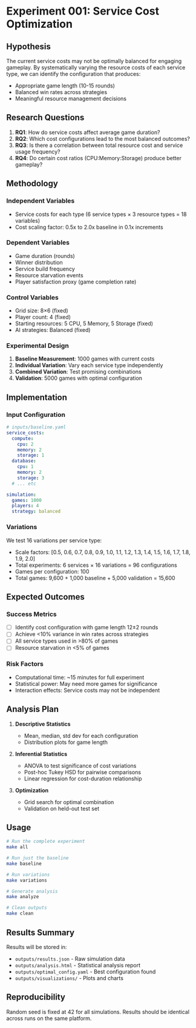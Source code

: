 # Experiment 001: Service Cost Optimization

## Hypothesis

The current service costs may not be optimally balanced for engaging gameplay. By systematically varying the resource costs of each service type, we can identify the configuration that produces:
- Appropriate game length (10-15 rounds)
- Balanced win rates across strategies
- Meaningful resource management decisions

## Research Questions

1. **RQ1**: How do service costs affect average game duration?
2. **RQ2**: Which cost configurations lead to the most balanced outcomes?
3. **RQ3**: Is there a correlation between total resource cost and service usage frequency?
4. **RQ4**: Do certain cost ratios (CPU:Memory:Storage) produce better gameplay?

## Methodology

### Independent Variables
- Service costs for each type (6 service types × 3 resource types = 18 variables)
- Cost scaling factor: 0.5x to 2.0x baseline in 0.1x increments

### Dependent Variables
- Game duration (rounds)
- Winner distribution
- Service build frequency
- Resource starvation events
- Player satisfaction proxy (game completion rate)

### Control Variables
- Grid size: 8×6 (fixed)
- Player count: 4 (fixed)
- Starting resources: 5 CPU, 5 Memory, 5 Storage (fixed)
- AI strategies: Balanced (fixed)

### Experimental Design

1. **Baseline Measurement**: 1000 games with current costs
2. **Individual Variation**: Vary each service type independently
3. **Combined Variation**: Test promising combinations
4. **Validation**: 5000 games with optimal configuration

## Implementation

### Input Configuration

```yaml
# inputs/baseline.yaml
service_costs:
  compute:
    cpu: 2
    memory: 2
    storage: 1
  database:
    cpu: 1
    memory: 2
    storage: 3
  # ... etc

simulation:
  games: 1000
  players: 4
  strategy: balanced
```

### Variations

We test 16 variations per service type:
- Scale factors: [0.5, 0.6, 0.7, 0.8, 0.9, 1.0, 1.1, 1.2, 1.3, 1.4, 1.5, 1.6, 1.7, 1.8, 1.9, 2.0]
- Total experiments: 6 services × 16 variations = 96 configurations
- Games per configuration: 100
- Total games: 9,600 + 1,000 baseline + 5,000 validation = 15,600

## Expected Outcomes

### Success Metrics
- [ ] Identify cost configuration with game length 12±2 rounds
- [ ] Achieve <10% variance in win rates across strategies
- [ ] All service types used in >80% of games
- [ ] Resource starvation in <5% of games

### Risk Factors
- Computational time: ~15 minutes for full experiment
- Statistical power: May need more games for significance
- Interaction effects: Service costs may not be independent

## Analysis Plan

1. **Descriptive Statistics**
   - Mean, median, std dev for each configuration
   - Distribution plots for game length

2. **Inferential Statistics**
   - ANOVA to test significance of cost variations
   - Post-hoc Tukey HSD for pairwise comparisons
   - Linear regression for cost-duration relationship

3. **Optimization**
   - Grid search for optimal combination
   - Validation on held-out test set

## Usage

```bash
# Run the complete experiment
make all

# Run just the baseline
make baseline

# Run variations
make variations

# Generate analysis
make analyze

# Clean outputs
make clean
```

## Results Summary

Results will be stored in:
- `outputs/results.json` - Raw simulation data
- `outputs/analysis.html` - Statistical analysis report
- `outputs/optimal_config.yaml` - Best configuration found
- `outputs/visualizations/` - Plots and charts

## Reproducibility

Random seed is fixed at 42 for all simulations. Results should be identical across runs on the same platform.